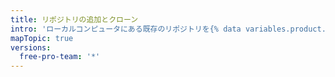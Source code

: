 ```yaml
---
title: リポジトリの追加とクローン
intro: 'ローカルコンピュータにある既存のリポジトリを{% data variables.product.prodname_desktop %}に追加したり、{% data variables.product.product_name %}のリポジトリをクローンしたりしてください。'
mapTopic: true
versions:
  free-pro-team: '*'
---
```


